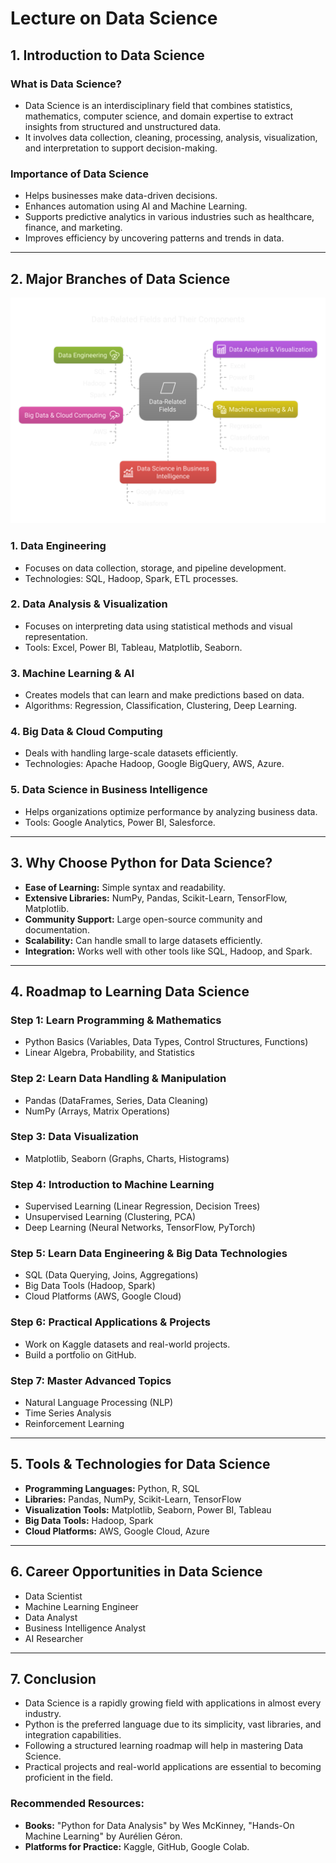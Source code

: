 # Lecture on Data Science

## 1. Introduction to Data Science
### What is Data Science?
- Data Science is an interdisciplinary field that combines statistics, mathematics, computer science, and domain expertise to extract insights from structured and unstructured data.
- It involves data collection, cleaning, processing, analysis, visualization, and interpretation to support decision-making.

### Importance of Data Science
- Helps businesses make data-driven decisions.
- Enhances automation using AI and Machine Learning.
- Supports predictive analytics in various industries such as healthcare, finance, and marketing.
- Improves efficiency by uncovering patterns and trends in data.

---

## 2. Major Branches of Data Science
![Major branches of data science](https://raw.githubusercontent.com/hkroniBD/DataScience/297b5c9b0cb37421380b25d0e59d2135c5b490fd/assets/Lecture%20on%20Data%20Science%20-%20visual%20selection%20(1).svg?token=BENC4QYGJ24HR5XGGBBOGNTH2EUMW)

### 1. **Data Engineering**
   - Focuses on data collection, storage, and pipeline development.
   - Technologies: SQL, Hadoop, Spark, ETL processes.

### 2. **Data Analysis & Visualization**
   - Focuses on interpreting data using statistical methods and visual representation.
   - Tools: Excel, Power BI, Tableau, Matplotlib, Seaborn.

### 3. **Machine Learning & AI**
   - Creates models that can learn and make predictions based on data.
   - Algorithms: Regression, Classification, Clustering, Deep Learning.
   
### 4. **Big Data & Cloud Computing**
   - Deals with handling large-scale datasets efficiently.
   - Technologies: Apache Hadoop, Google BigQuery, AWS, Azure.

### 5. **Data Science in Business Intelligence**
   - Helps organizations optimize performance by analyzing business data.
   - Tools: Google Analytics, Power BI, Salesforce.

---

## 3. Why Choose Python for Data Science?
- **Ease of Learning:** Simple syntax and readability.
- **Extensive Libraries:** NumPy, Pandas, Scikit-Learn, TensorFlow, Matplotlib.
- **Community Support:** Large open-source community and documentation.
- **Scalability:** Can handle small to large datasets efficiently.
- **Integration:** Works well with other tools like SQL, Hadoop, and Spark.

---

## 4. Roadmap to Learning Data Science

### **Step 1: Learn Programming & Mathematics**
- Python Basics (Variables, Data Types, Control Structures, Functions)
- Linear Algebra, Probability, and Statistics

### **Step 2: Learn Data Handling & Manipulation**
- Pandas (DataFrames, Series, Data Cleaning)
- NumPy (Arrays, Matrix Operations)

### **Step 3: Data Visualization**
- Matplotlib, Seaborn (Graphs, Charts, Histograms)

### **Step 4: Introduction to Machine Learning**
- Supervised Learning (Linear Regression, Decision Trees)
- Unsupervised Learning (Clustering, PCA)
- Deep Learning (Neural Networks, TensorFlow, PyTorch)

### **Step 5: Learn Data Engineering & Big Data Technologies**
- SQL (Data Querying, Joins, Aggregations)
- Big Data Tools (Hadoop, Spark)
- Cloud Platforms (AWS, Google Cloud)

### **Step 6: Practical Applications & Projects**
- Work on Kaggle datasets and real-world projects.
- Build a portfolio on GitHub.

### **Step 7: Master Advanced Topics**
- Natural Language Processing (NLP)
- Time Series Analysis
- Reinforcement Learning

---

## 5. Tools & Technologies for Data Science
- **Programming Languages:** Python, R, SQL
- **Libraries:** Pandas, NumPy, Scikit-Learn, TensorFlow
- **Visualization Tools:** Matplotlib, Seaborn, Power BI, Tableau
- **Big Data Tools:** Hadoop, Spark
- **Cloud Platforms:** AWS, Google Cloud, Azure

---

## 6. Career Opportunities in Data Science
- Data Scientist
- Machine Learning Engineer
- Data Analyst
- Business Intelligence Analyst
- AI Researcher

---

## 7. Conclusion
- Data Science is a rapidly growing field with applications in almost every industry.
- Python is the preferred language due to its simplicity, vast libraries, and integration capabilities.
- Following a structured learning roadmap will help in mastering Data Science.
- Practical projects and real-world applications are essential to becoming proficient in the field.

### Recommended Resources:
- **Books:** "Python for Data Analysis" by Wes McKinney, "Hands-On Machine Learning" by Aurélien Géron.
- **Platforms for Practice:** Kaggle, GitHub, Google Colab.

